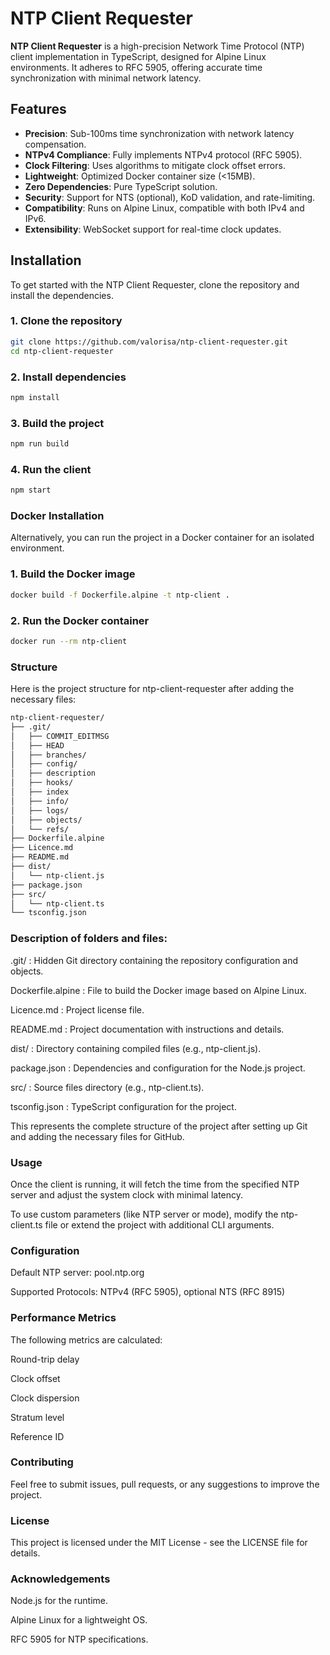 # NTP Client Requester

**NTP Client Requester** is a high-precision Network Time Protocol (NTP) client implementation in TypeScript, designed for Alpine Linux environments. It adheres to RFC 5905, offering accurate time synchronization with minimal network latency.

## Features

- **Precision**: Sub-100ms time synchronization with network latency compensation.
- **NTPv4 Compliance**: Fully implements NTPv4 protocol (RFC 5905).
- **Clock Filtering**: Uses algorithms to mitigate clock offset errors.
- **Lightweight**: Optimized Docker container size (<15MB).
- **Zero Dependencies**: Pure TypeScript solution.
- **Security**: Support for NTS (optional), KoD validation, and rate-limiting.
- **Compatibility**: Runs on Alpine Linux, compatible with both IPv4 and IPv6.
- **Extensibility**: WebSocket support for real-time clock updates.

## Installation

To get started with the NTP Client Requester, clone the repository and install the dependencies.

### 1. Clone the repository
```bash
git clone https://github.com/valorisa/ntp-client-requester.git
cd ntp-client-requester
```
### 2. Install dependencies
```bash
npm install
```
### 3. Build the project
```bash
npm run build
```
### 4. Run the client
```bash
npm start
```
### Docker Installation

Alternatively, you can run the project in a Docker container for an isolated environment.

### 1. Build the Docker image
```bash
docker build -f Dockerfile.alpine -t ntp-client .
```
### 2. Run the Docker container
```bash
docker run --rm ntp-client
```
### Structure
Here is the project structure for ntp-client-requester after adding the necessary files:

```bash
ntp-client-requester/
├── .git/
│   ├── COMMIT_EDITMSG
│   ├── HEAD
│   ├── branches/
│   ├── config/
│   ├── description
│   ├── hooks/
│   ├── index
│   ├── info/
│   ├── logs/
│   ├── objects/
│   └── refs/
├── Dockerfile.alpine
├── Licence.md
├── README.md
├── dist/
│   └── ntp-client.js
├── package.json
├── src/
│   └── ntp-client.ts
└── tsconfig.json
```

### Description of folders and files:

.git/ : Hidden Git directory containing the repository configuration and objects.

Dockerfile.alpine : File to build the Docker image based on Alpine Linux.

Licence.md : Project license file.

README.md : Project documentation with instructions and details.

dist/ : Directory containing compiled files (e.g., ntp-client.js).

package.json : Dependencies and configuration for the Node.js project.

src/ : Source files directory (e.g., ntp-client.ts).

tsconfig.json : TypeScript configuration for the project.


This represents the complete structure of the project after setting up Git and adding the necessary files for GitHub.


### Usage

Once the client is running, it will fetch the time from the specified NTP server and adjust the system clock with minimal latency.

To use custom parameters (like NTP server or mode), modify the ntp-client.ts file or extend the project with additional CLI arguments.

### Configuration

Default NTP server: pool.ntp.org

Supported Protocols: NTPv4 (RFC 5905), optional NTS (RFC 8915)


### Performance Metrics

The following metrics are calculated:

Round-trip delay

Clock offset

Clock dispersion

Stratum level

Reference ID


### Contributing

Feel free to submit issues, pull requests, or any suggestions to improve the project.


### License

This project is licensed under the MIT License - see the LICENSE file for details.

### Acknowledgements

Node.js for the runtime.

Alpine Linux for a lightweight OS.

RFC 5905 for NTP specifications.
